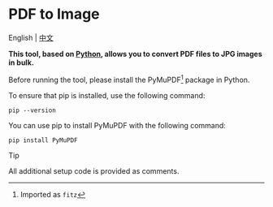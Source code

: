 # PDF to Image
English | [中文](./README_cn.md)

**This tool, based on [Python](https://www.python.org/), allows you to convert PDF files to JPG images in bulk.**


Before running the tool, please install the PyMuPDF[^1] package in Python.

To ensure that pip is installed, use the following command:

```
pip --version
```

You can use pip to install PyMuPDF with the following command:

```
pip install PyMuPDF
```

> [!TIP]
> All additional setup code is provided as comments.

[^1]:Imported as `fitz`

